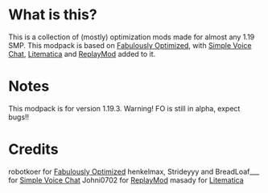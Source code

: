 # What is this?
This is a collection of (mostly) optimization mods made for almost any 1.19 SMP. This modpack is based on [Fabulously Optimized](https://www.curseforge.com/minecraft/modpacks/fabulously-optimized/), with [Simple Voice Chat](https://www.curseforge.com/minecraft/mc-mods/simple-voice-chat/), [Litematica](https://www.curseforge.com/minecraft/mc-mods/litematica) and [ReplayMod](https://www.replaymod.com/) added to it.
# Notes
This modpack is for version 1.19.3. Warning! FO is still in alpha, expect bugs!!
# Credits
robotkoer for [Fabulously Optimized](https://www.curseforge.com/minecraft/modpacks/fabulously-optimized/)
henkelmax, Strideyyy and BreadLoaf___ for [Simple Voice Chat](https://www.curseforge.com/minecraft/mc-mods/simple-voice-chat/)
Johni0702 for [ReplayMod](https://www.replaymod.com/)
masady for [Litematica](https://www.curseforge.com/minecraft/mc-mods/litematica)
